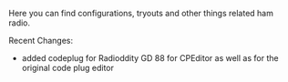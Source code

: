 
Here you can find configurations, tryouts and other things related ham radio.

Recent Changes:
* added codeplug for Radioddity GD 88 for CPEditor as well as for the original code plug editor
